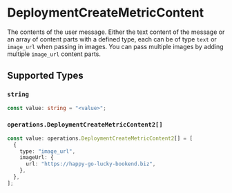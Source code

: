 # DeploymentCreateMetricContent

The contents of the user message. Either the text content of the message or an array of content parts with a defined type, each can be of type `text` or `image_url` when passing in images. You can pass multiple images by adding multiple `image_url` content parts. 


## Supported Types

### `string`

```typescript
const value: string = "<value>";
```

### `operations.DeploymentCreateMetricContent2[]`

```typescript
const value: operations.DeploymentCreateMetricContent2[] = [
  {
    type: "image_url",
    imageUrl: {
      url: "https://happy-go-lucky-bookend.biz",
    },
  },
];
```

